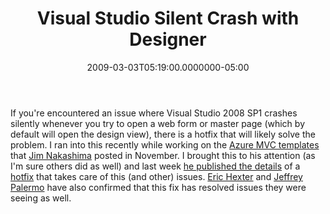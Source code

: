 ﻿---
title: Visual Studio Silent Crash with Designer
date: "2009-03-03T05:19:00.0000000-05:00"
description: If you're encountered an issue where Visual Studio 2008 SP1 crashes
featuredImage: img/visual-studio-silent-crash-with-designer-featured.png
---

If you're encountered an issue where Visual Studio 2008 SP1 crashes silently whenever you try to open a web form or master page (which by default will open the design view), there is a hotfix that will likely solve the problem. I ran into this recently while working on the [Azure MVC templates](http://blogs.msdn.com/jnak/archive/2008/11/10/asp-net-mvc-on-windows-azure-with-providers.aspx) that [Jim Nakashima](http://blogs.msdn.com/jnak) posted in November. I brought this to his attention (as I'm sure others did as well) and last week [he published the details](http://blogs.msdn.com/jnak/archive/2009/02/26/fix-available-asp-net-mvc-rc-crash-in-a-windows-azure-cloud-service-project.aspx) of a [hotfix](https://connect.microsoft.com/VisualStudio/Downloads/DownloadDetails.aspx?DownloadID=16827&wa=wsignin1.0) that takes care of this (and other) issues. [Eric Hexter](http://www.lostechies.com/blogs/hex/archive/2009/03/02/hot-fix-available-for-visual-studio-2008-sp1-crashing-when-opening-up-aspx-files-views-on-vista-sp1-x64.aspx) and [Jeffrey Palermo](http://jeffreypalermo.com/blog/kb963676-fixes-visual-studio-2008-sp1-crash-on-vista-x64) have also confirmed that this fix has resolved issues they were seeing as well.

